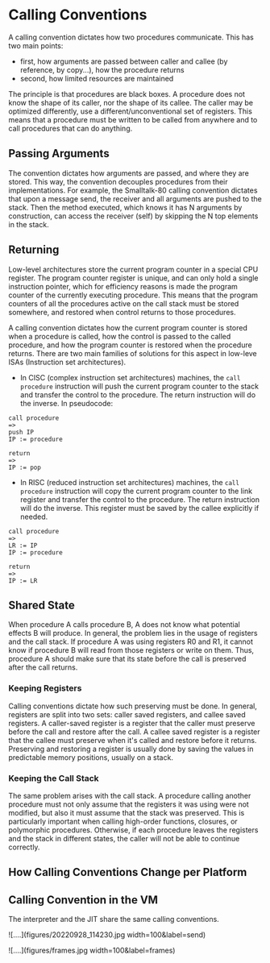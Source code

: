 # Calling Conventions

A calling convention dictates how two procedures communicate.
This has two main points:

 - first, how arguments are passed between caller and callee (by reference, by copy...), how the procedure returns
 - second, how limited resources are maintained

The principle is that procedures are black boxes.
A procedure does not know the shape of its caller, nor the shape of its callee.
The caller may be optimized differently, use a different/unconventional set of registers.
This means that a procedure must be written to be called from anywhere and to call procedures that can do anything.


## Passing Arguments

The convention dictates how arguments are passed, and where they are stored.
This way, the convention decouples procedures from their implementations.
For example, the Smalltalk-80 calling convention dictates that upon a message send, the receiver and all arguments are pushed to the stack. Then the method executed, which knows it has N arguments by construction, can access the receiver (self) by skipping the N top elements in the stack.

## Returning

Low-level architectures store the current program counter in a special CPU register.
The program counter register is unique, and can only hold a single instruction pointer, which for efficiency reasons is made the program counter of the currently executing procedure.
This means that the program counters of all the procedures active on the call stack must be stored somewhere, and restored when control returns to those procedures.

A calling convention dictates how the current program counter is stored when a procedure is called, how the control is passed to the called procedure, and how the program counter is restored when the procedure returns. There are two main families of solutions for this aspect in low-leve ISAs (Instruction set architectures).

- In CISC (complex instruction set architectures) machines, the `call procedure` instruction will push the current program counter to the stack and transfer the control to the procedure. The return instruction will do the inverse. In pseudocode:


```
call procedure
=>
push IP
IP := procedure

return
=>
IP := pop
```

- In RISC (reduced instruction set architectures) machines, the `call procedure` instruction will copy the current program counter to the link register and transfer the control to the procedure. The return instruction will do the inverse. This register must be saved by the callee explicitly if needed.


```
call procedure
=>
LR := IP
IP := procedure

return
=>
IP := LR
```



## Shared State

When procedure A calls procedure B, A does not know what potential effects B will produce.
In general, the problem lies in the usage of registers and the call stack.
If procedure A was using registers R0 and R1, it cannot know if procedure B will read from those registers or write on them.
Thus, procedure A should make sure that its state before the call is preserved after the call returns.

### Keeping Registers

Calling conventions dictate how such preserving must be done.
In general, registers are split into two sets: caller saved registers, and callee saved registers.
A caller-saved register is a register that the caller must preserve before the call and restore after the call.
A callee saved register is a register that the callee must preserve when it's called and restore before it returns.
Preserving and restoring a register is usually done by saving the values in predictable memory positions, usually on a stack.

### Keeping the Call Stack

The same problem arises with the call stack. A procedure calling another procedure must not only assume that the registers it was using were not modified, but also it must assume that the stack was preserved.
This is particularly important when calling high-order functions, closures, or polymorphic procedures.
Otherwise, if each procedure leaves the registers and the stack in different states, the caller will not be able to continue correctly.

## How Calling Conventions Change per Platform


## Calling Convention in the VM

The interpreter and the JIT share the same calling conventions.



![....](figures/20220928_114230.jpg width=100&label=send)

![....](figures/frames.jpg width=100&label=frames)

